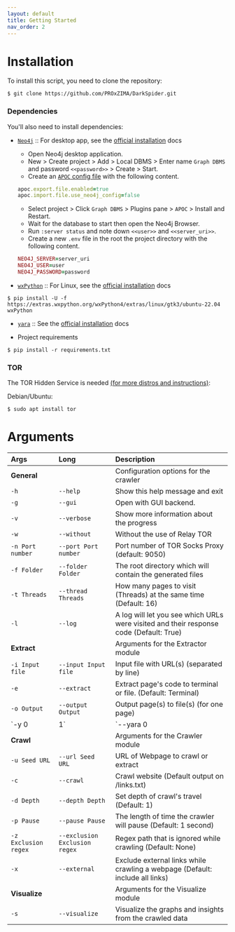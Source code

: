 ```yaml
---
layout: default
title: Getting Started
nav_order: 2
---
```


# Installation

To install this script, you need to clone the repository:

```shell
$ git clone https://github.com/PROxZIMA/DarkSpider.git
```

### Dependencies
You'll also need to install dependencies:

- [`Neo4j`](https://neo4j.com/) :: For desktop app, see the [official installation](https://neo4j.com/download-center/#desktop) docs
    - Open Neo4j desktop application.
    - New > Create project > Add > Local DBMS > Enter name `Graph DBMS` and password `<<password>>` > Create > Start.
    - Create an [`APOC` config file](https://neo4j.com/docs/apoc/current/config/) with the following content.

    ```ruby
    apoc.export.file.enabled=true
    apoc.import.file.use_neo4j_config=false
    ```
    - Select project > Click `Graph DBMS` > Plugins pane > `APOC` > Install and Restart.
    - Wait for the database to start then open the Neo4j Browser.
    - Run `:server status` and note down `<<user>>` and `<<server_uri>>`.
    - Create a new `.env` file in the root the project directory with the following content.

    ```ruby
    NEO4J_SERVER=server_uri
    NEO4J_USER=user
    NEO4J_PASSWORD=password
    ```

- [`wxPython`](https://wxpython.org/) :: For Linux, see the [official installation](https://wxpython.org/pages/downloads/index.html) docs

```shell
$ pip install -U -f https://extras.wxpython.org/wxPython4/extras/linux/gtk3/ubuntu-22.04 wxPython
```

- [`yara`](https://virustotal.github.io/yara/) :: See the [official installation](https://yara.readthedocs.io/en/stable/gettingstarted.html) docs

- Project requirements

```shell
$ pip install -r requirements.txt
```

### TOR
The TOR Hidden Service is needed [(for more distros and instructions)](https://www.torproject.org/download/):

Debian/Ubuntu:

```shell
$ sudo apt install tor
```

# Arguments

Args | Long | Description
|:---|:-----|:-----------|
**General** | | Configuration options for the crawler
`-h` |`--help`| Show this help message and exit
`-g` |`--gui`| Open with GUI backend.
`-v` |`--verbose`| Show more information about the progress
`-w` |`--without`| Without the use of Relay TOR
`-n Port number` |`--port Port number`| Port number of TOR Socks Proxy (default: 9050)
`-f Folder` |`--folder Folder`| The root directory which will contain the generated files
`-t Threads` |`--thread Threads`| How many pages to visit (Threads) at the same time (Default: 16)
`-l` |`--log`| A log will let you see which URLs were visited and their response code (Default: True)
**Extract** | | Arguments for the Extractor module
`-i Input file` |`--input Input file`| Input file with URL(s) (separated by line)
`-e` |`--extract`| Extract page's code to terminal or file. (Default: Terminal)
`-o Output` |`--output Output`| Output page(s) to file(s) (for one page)
`-y 0|1` |`--yara 0|1`| Check for keywords and only scrape documents that contain a match. 0 search whole html object. 1 search only the text. (Default: None).
**Crawl** | | Arguments for the Crawler module
`-u Seed URL` |`--url Seed URL`| URL of Webpage to crawl or extract
`-c` |`--crawl`| Crawl website (Default output on /links.txt)
`-d Depth` |`--depth Depth`| Set depth of crawl's travel (Default: 1)
`-p Pause` |`--pause Pause`| The length of time the crawler will pause (Default: 1 second)
`-z Exclusion regex` |`--exclusion Exclusion regex`| Regex path that is ignored while crawling (Default: None)
`-x` |`--external`| Exclude external links while crawling a webpage (Default: include all links)
**Visualize** | | Arguments for the Visualize module
`-s` |`--visualize`| Visualize the graphs and insights from the crawled data
